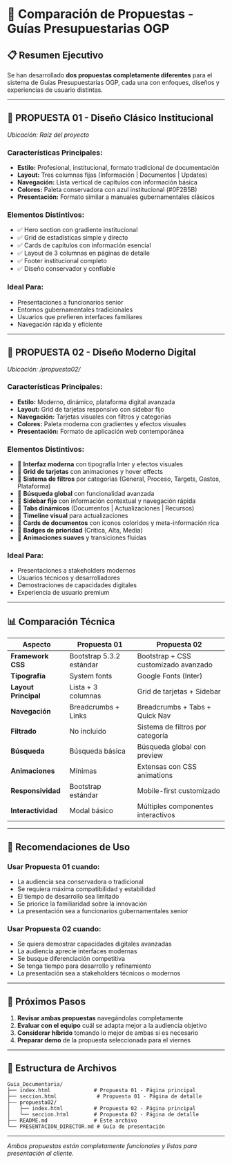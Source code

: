 # 🎯 **Comparación de Propuestas - Guías Presupuestarias OGP**

## 📋 **Resumen Ejecutivo**

Se han desarrollado **dos propuestas completamente diferentes** para el sistema de Guías Presupuestarias OGP, cada una con enfoques, diseños y experiencias de usuario distintas.

---

## 🎨 **PROPUESTA 01 - Diseño Clásico Institucional**
*Ubicación: Raíz del proyecto*

### **Características Principales:**
- **Estilo:** Profesional, institucional, formato tradicional de documentación
- **Layout:** Tres columnas fijas (Información | Documentos | Updates)
- **Navegación:** Lista vertical de capítulos con información básica
- **Colores:** Paleta conservadora con azul institucional (#0F2B5B)
- **Presentación:** Formato similar a manuales gubernamentales clásicos

### **Elementos Distintivos:**
- ✅ Hero section con gradiente institucional
- ✅ Grid de estadísticas simple y directo
- ✅ Cards de capítulos con información esencial
- ✅ Layout de 3 columnas en páginas de detalle
- ✅ Footer institucional completo
- ✅ Diseño conservador y confiable

### **Ideal Para:**
- Presentaciones a funcionarios senior
- Entornos gubernamentales tradicionales
- Usuarios que prefieren interfaces familiares
- Navegación rápida y eficiente

---

## 🚀 **PROPUESTA 02 - Diseño Moderno Digital**
*Ubicación: /propuesta02/*

### **Características Principales:**
- **Estilo:** Moderno, dinámico, plataforma digital avanzada
- **Layout:** Grid de tarjetas responsivo con sidebar fijo
- **Navegación:** Tarjetas visuales con filtros y categorías
- **Colores:** Paleta moderna con gradientes y efectos visuales
- **Presentación:** Formato de aplicación web contemporánea

### **Elementos Distintivos:**
- 🎯 **Interfaz moderna** con tipografía Inter y efectos visuales
- 🎯 **Grid de tarjetas** con animaciones y hover effects
- 🎯 **Sistema de filtros** por categorías (General, Proceso, Targets, Gastos, Plataforma)
- 🎯 **Búsqueda global** con funcionalidad avanzada
- 🎯 **Sidebar fijo** con información contextual y navegación rápida
- 🎯 **Tabs dinámicos** (Documentos | Actualizaciones | Recursos)
- 🎯 **Timeline visual** para actualizaciones
- 🎯 **Cards de documentos** con iconos coloridos y meta-información rica
- 🎯 **Badges de prioridad** (Crítica, Alta, Media)
- 🎯 **Animaciones suaves** y transiciones fluidas

### **Ideal Para:**
- Presentaciones a stakeholders modernos
- Usuarios técnicos y desarrolladores
- Demostraciones de capacidades digitales
- Experiencia de usuario premium

---

## 📊 **Comparación Técnica**

| Aspecto | Propuesta 01 | Propuesta 02 |
|---------|-------------|-------------|
| **Framework CSS** | Bootstrap 5.3.2 estándar | Bootstrap + CSS customizado avanzado |
| **Tipografía** | System fonts | Google Fonts (Inter) |
| **Layout Principal** | Lista + 3 columnas | Grid de tarjetas + Sidebar |
| **Navegación** | Breadcrumbs + Links | Breadcrumbs + Tabs + Quick Nav |
| **Filtrado** | No incluido | Sistema de filtros por categoría |
| **Búsqueda** | Búsqueda básica | Búsqueda global con preview |
| **Animaciones** | Mínimas | Extensas con CSS animations |
| **Responsividad** | Bootstrap estándar | Mobile-first customizado |
| **Interactividad** | Modal básico | Múltiples componentes interactivos |

---

## 🎯 **Recomendaciones de Uso**

### **Usar Propuesta 01 cuando:**
- La audiencia sea conservadora o tradicional
- Se requiera máxima compatibilidad y estabilidad
- El tiempo de desarrollo sea limitado
- Se priorice la familiaridad sobre la innovación
- La presentación sea a funcionarios gubernamentales senior

### **Usar Propuesta 02 cuando:**
- Se quiera demostrar capacidades digitales avanzadas
- La audiencia aprecie interfaces modernas
- Se busque diferenciación competitiva
- Se tenga tiempo para desarrollo y refinamiento
- La presentación sea a stakeholders técnicos o modernos

---

## 🚀 **Próximos Pasos**

1. **Revisar ambas propuestas** navegándolas completamente
2. **Evaluar con el equipo** cuál se adapta mejor a la audiencia objetivo
3. **Considerar híbrido** tomando lo mejor de ambas si es necesario
4. **Preparar demo** de la propuesta seleccionada para el viernes

---

## 📁 **Estructura de Archivos**

```
Guia_Documentaria/
├── index.html              # Propuesta 01 - Página principal
├── seccion.html             # Propuesta 01 - Página de detalle
├── propuesta02/
│   ├── index.html          # Propuesta 02 - Página principal
│   └── seccion.html        # Propuesta 02 - Página de detalle
├── README.md               # Este archivo
└── PRESENTACION_DIRECTOR.md # Guía de presentación
```

---

*Ambas propuestas están completamente funcionales y listas para presentación al cliente.*